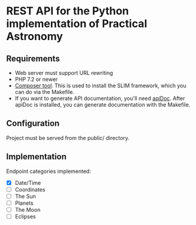 # REST API for the Python implementation of Practical Astronomy

## Requirements

* Web server must support URL rewriting
* PHP 7.2 or newer
* [Composer tool](https://getcomposer.org/).  This is used to install the SLIM framework, which you can do via the Makefile.
* If you want to generate API documentation, you'll need [apiDoc](https://apidocjs.com/).  After apiDoc is installed, you can generate documentation with the Makefile.

## Configuration

Project must be served from the public/ directory.

## Implementation

Endpoint categories implemented:

* [x] Date/Time
* [ ] Coordinates
* [ ] The Sun
* [ ] Planets
* [ ] The Moon
* [ ] Eclipses
